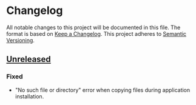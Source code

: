 # Changelog

All notable changes to this project will be documented in this file. The format is based on [Keep a Changelog](http://keepachangelog.com/en/1.0.0/).
This project adheres to [Semantic Versioning](http://semver.org/spec/v2.0.0.html).

## [Unreleased]

### Fixed
- "No such file or directory" error when copying files during application installation.

[Unreleased]: https://github.com/trainline/consul-deployment-agent/compare/2.1.0...HEAD